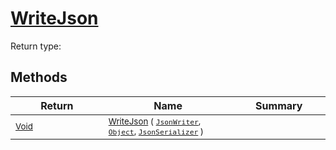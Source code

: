 # [WriteJson](./RectangleFConverter-100664062.md)


Return type:
## Methods

| Return | Name | Summary | 
| --- | --- | --- | 
| <sub>[Void](https://docs.microsoft.com/en-us/dotnet/api/System.Void)</sub><img width=200/>| <sub>[WriteJson](./RectangleFConverter-100664062.md) ( [`JsonWriter`](./RectangleFConverter-100664062.md), [`Object`](https://docs.microsoft.com/en-us/dotnet/api/System.Object), [`JsonSerializer`](./RectangleFConverter-100664062.md) )</sub>| <sub></sub><img width=200/>| <br>


